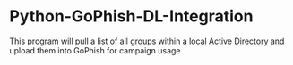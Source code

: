 # Python-GoPhish-DL-Integration

This program will pull a list of all groups within a local Active Directory and upload them into GoPhish for campaign usage. 